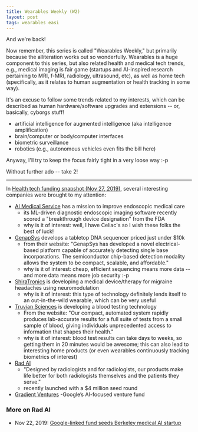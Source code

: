 ```yaml
---
title: Wearables Weekly (W2)
layout: post
tags: wearables easi
---
```


And we're back!

Now remember, this series is called "Wearables Weekly," but primarily because the 
alliteration works out so wonderfully.  Wearables is a huge component to this 
series, but also related health and medical tech trends, e.g.,
medical imaging is fair game (startups and AI-inspired research pertaining to MRI, f-MRI, radiology, 
ultrasound, etc), as well as home tech (specifically, as it relates to human
augmentation or health tracking in some way).

It's an excuse to follow some trends related to my interests, which can be described
as human hardware/software upgrades and extensions -- or, basically, cyborgs stuff!
* artificial intelligence for augmented intelligence (aka intelligence amplification)
* brain/computer or body/computer interfaces
* biometric surveillance
* robotics (e.g., autonomous vehicles even fits the bill here)

Anyway, I'll try to keep the focus fairly tight in a very loose way :-p

Without further ado -- take 2!

-------------------------------------------------------

In [Health tech funding snapshot (Nov 27, 2019)](https://www.fiercehealthcare.com/tech/health-tech-funding-snapshot-sony-joins-42m-round-endoscopy-ai-company-wellframe-raises-20),
several interesting companies were brought to my attention:
* [AI Medical Service](https://www.ai-ms.com/en) has a mission to improve endoscopic medical care
  - its ML-driven diagnostic endoscopic imaging software recently scored a "breakthrough device designation" from the FDA
  - why is it of interest: well, I have Celiac's so I wish these folks the best of luck!
* [GenapSys](https://www.genapsys.com/) develops a tabletop DNA sequencer priced just under $10k
  - from their website: "GenapSys has developed a novel electrical-based platform capable of accurately detecting single base 
    incorporations. The semiconductor chip-based detection modality allows the system to be compact, scalable, and affordable."
  - why is it of interest: cheap, efficient sequencing means more data -- and more data means more job security :-p
* [ShiraTronics](https://shiratronics.com/) is developing a medical device/therapy for migraine headaches using neuromodulation
  - why is it of interest: this type of technology definitely lends itself to an out-in-the-wild wearable, which can be very useful
* [Truvian Sciences](https://truvianhealth.com/) is developing a blood testing technology
  - From the website: "Our compact, automated system rapidly produces lab-accurate results for a full suite of tests from a small sample 
    of blood, giving individuals unprecedented access to information that shapes their health."
  - why is it of interest: blood test results can take days to weeks, so getting them in 20 minutes would be awesome; this
    can also lead to interesting home products (or even wearables continuously tracking biometrics of interest)
* [Rad AI](https://www.radai.com/) 
  - "Designed by radiologists and for radiologists, our products make life better for both radiologists themselves and the patients they serve." 
  - recently launched with a $4 million seed round 
* [Gradient Ventures](https://www.gradient.com/)
  -Google’s AI-focused venture fund



### More on Rad AI
* Nov 22, 2019: [Google-linked fund seeds Berkeley medical AI startup](https://www.bizjournals.com/sanfrancisco/news/2019/11/22/google-linked-fund-seeds-berkeley-medical-ai.html)
